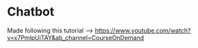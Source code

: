 # Chatbot

Made following this tutorial --> https://www.youtube.com/watch?v=x7PmlpUiTAY&ab_channel=CourseOnDemand
